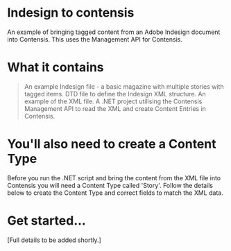 # Indesign to contensis

An example of bringing tagged content from an Adobe Indesign document into Contensis. This uses the Management API for Contensis.

# What it contains

> An example Indesign file - a basic magazine with multiple stories with tagged items.
> DTD file to define the Indesign XML structure.
> An example of the XML file.
> A .NET project utilising the Contensis Management API to read the XML and create Content Entries in Contensis.

# You'll also need to create a Content Type

Before you run the .NET script and bring the content from the XML file into Contensis you will need a Content Type called 'Story'. Follow the details below to create the Content Type and correct fields to match the XML data.

# Get started...
[Full details to be added shortly.]